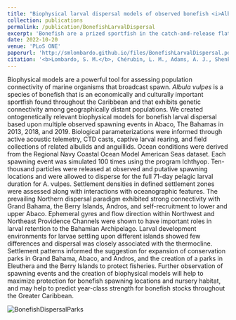```yaml
---
title: "Biophysical larval dispersal models of observed bonefish <i>Albula vulpes</i> spawning events in Abaco The Bahamas An assessment of population connectivity and ocean dynamics"
collection: publications
permalink: /publication/BonefishLarvalDispersal
excerpt: 'Bonefish are a prized sportfish in the catch-and-release flats fisheries of the Caribbean. With the new discovery of spawning associations with the thermocline, biologically and ecologically accurate larval dispersal models could finally be created to evaluate within-region connectivity and the efficacy of The Bahamas marine protected areas network to protect potential Bonefish nursery habitats. The results of the larval dispersal simulations revealed the relationships with seasonal ephemeral gyres, the boom-or-bust success of spawning, and the thermal and depth environments that Bonefish larvae experience over their 41-71 day pelagic larval duration. The Bahamas marine protected areas network provided ample protection for Bonefish nurseries, though some suggestions were made for park expansions.'
date: 2022-10-20
venue: 'PLoS ONE'
paperurl: 'http://smlombardo.github.io/files/BonefishLarvalDispersal.pdf'
citation: '<b>Lombardo, S. M.</b>, Chérubin, L. M., Adams, A. J., Shenker, J. M., Wills, P. S., Danylchuk, A. J., & Ajemian, M. J. (2022). Biophysical larval dispersal models of observed bonefish (<i>Albula vulpes</i>) spawning events in Abaco, The Bahamas: An assessment of population connectivity and ocean dynamics. <i>PLoS ONE</i>, 17(10), e0276528.'
---
```


Biophysical models are a powerful tool for assessing population connectivity of marine organisms that broadcast spawn. <i>Albula vulpes</i> is a species of bonefish that is an economically and culturally important sportfish found throughout the Caribbean and that exhibits genetic connectivity among geographically distant populations. We created ontogenetically relevant biophysical models for bonefish larval dispersal based upon multiple observed spawning events in Abaco, The Bahamas in 2013, 2018, and 2019. Biological parameterizations were informed through active acoustic telemetry, CTD casts, captive larval rearing, and field collections of related albulids and anguillids. Ocean conditions were derived from the Regional Navy Coastal Ocean Model American Seas dataset. Each spawning event was simulated 100 times using the program Ichthyop. Ten-thousand particles were released at observed and putative spawning locations and were allowed to disperse for the full 71-day pelagic larval duration for A. vulpes. Settlement densities in defined settlement zones were assessed along with interactions with oceanographic features. The prevailing Northern dispersal paradigm exhibited strong connectivity with Grand Bahama, the Berry Islands, Andros, and self-recruitment to lower and upper Abaco. Ephemeral gyres and flow direction within Northwest and Northeast Providence Channels were shown to have important roles in larval retention to the Bahamian Archipelago. Larval development environments for larvae settling upon different islands showed few differences and dispersal was closely associated with the thermocline. Settlement patterns informed the suggestion for expansion of conservation parks in Grand Bahama, Abaco, and Andros, and the creation of a parks in Eleuthera and the Berry Islands to protect fisheries. Further observation of spawning events and the creation of biophysical models will help to maximize protection for bonefish spawning locations and nursery habitat, and may help to predict year-class strength for bonefish stocks throughout the Greater Caribbean.

![BonefishDispersalParks](https://github.com/smlombardo/smlombardo.github.io/assets/163476157/959b34fc-1538-4fa6-b354-fac4635a90e0)
